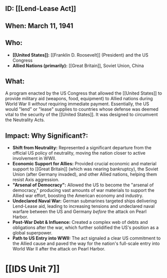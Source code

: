 ## ID: [[Lend-Lease Act]]

## When: March 11, 1941

## Who:
* **[[United States]]:** [[Franklin D. Roosevelt]] (President) and the US Congress
* **Allied Nations (primarily):** [[Great Britain]], Soviet Union, China

## What:
A program enacted by the US Congress that allowed the [[United States]] to provide military aid (weapons, food, equipment) to Allied nations during World War II *without* requiring immediate payment. Essentially, the US would "lend" or "lease" supplies to countries whose defense was deemed vital to the security of the [[United States]]. It was designed to circumvent the Neutrality Acts.

## Impact: Why Significant?:
* **Shift from Neutrality:** Represented a significant departure from the official US policy of neutrality, moving the nation closer to active involvement in WWII.
* **Economic Support for Allies:** Provided crucial economic and material support to [[Great Britain]] (which was nearing bankruptcy), the Soviet Union (after Germany invaded), and other Allied nations, helping them resist Axis aggression.
* **"Arsenal of Democracy":** Allowed the US to become the "arsenal of democracy," producing vast amounts of war materials to support the Allied war effort, boosting the American economy and industry.
* **Undeclared Naval War:** German submarines targeted ships delivering Lend-Lease aid, leading to increasing tensions and undeclared naval warfare between the US and Germany *before* the attack on Pearl Harbor.
* **Post-War Debt & Influence:** Created a complex web of debts and obligations after the war, which further solidified the US's position as a global superpower.
* **Path to US Entry into WWII:** The act signaled a clear US commitment to the Allied cause and paved the way for the nation's full-scale entry into World War II after the attack on Pearl Harbor.

# [[IDS Unit 7]]